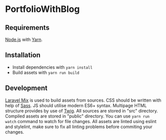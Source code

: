# PortfolioWithBlog

## Requirements
[Node.js](https://nodejs.org/en/) with [Yarn](https://yarnpkg.com).

## Installation
- Install dependencies with ```yarn install```
- Build assets with ```yarn run build```

## Development
[Laravel Mix](https://laravel-mix.com) is used to build assets from sources. CSS should be written with help of [Sass](https://sass-lang.com). JS should utilise modern ES6+ syntax. Multipage HTML structure provides by use of [Twig](https://twig.symfony.com). All sources are stored in "src" directory. Compiled assets are stored in "public" directory. You can use ```yarn run watch``` command to watch for file changes. All assets are linted using eslint and stylelint, make sure to fix all linting problems before commiting your changes.
